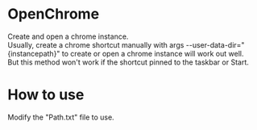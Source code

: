 # OpenChrome
 Create and open a chrome instance.  
 Usually, create a chrome shortcut manually with args --user-data-dir="{instancepath}" to create or open a chrome instance will work out well.  
 But this method won't work if the shortcut pinned to the taskbar or Start.  

# How to use
 Modify the "Path.txt" file to use.
